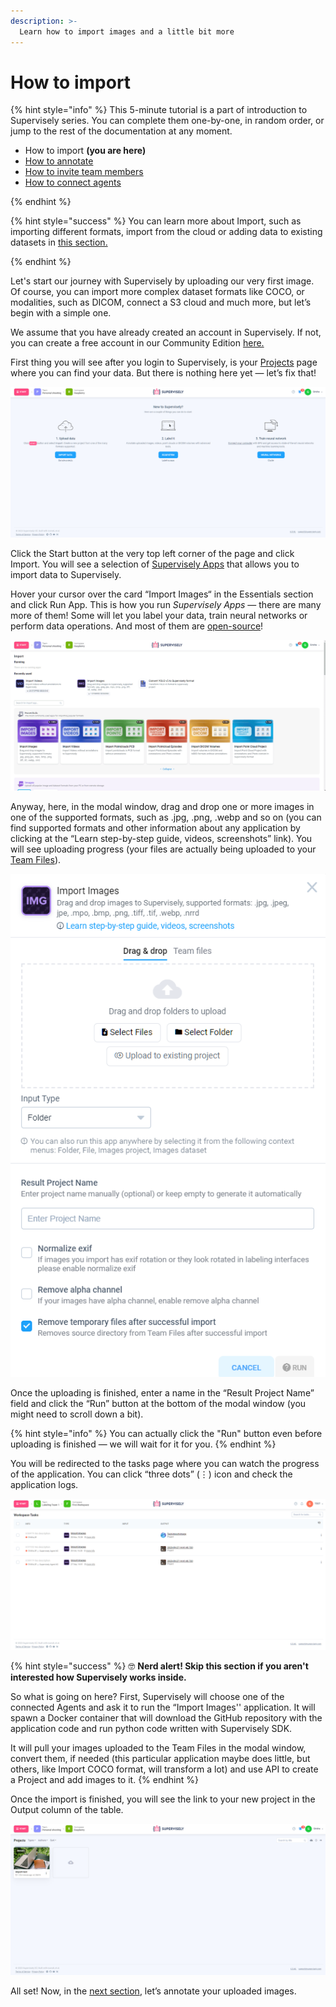 ```yaml
---
description: >-
  Learn how to import images and a little bit more
---
```


# How to import

{% hint style="info" %}
This 5-minute tutorial is a part of introduction to Supervisely series. You can complete them one-by-one, in random order, or jump to the rest of the documentation at any moment.

- How to import **(you are here)**
- [How to annotate](How-to-annotate.md)
- [How to invite team members](Invite-member.md)
- [How to connect agents](connect-your-computer/README.md)

{% endhint %}

{% hint style="success" %}
You can learn more about Import, such as importing different formats, import from the cloud or adding data to existing datasets in [this section.](../data-organization/import/import/import.md)

{% endhint %}

Let's start our journey with Supervisely by uploading our very first image. Of course, you can import more complex dataset formats like COCO, or modalities, such as DICOM, connect a S3 cloud and much more, but let’s begin with a simple one.

We assume that you have already created an account in Supervisely. If not, you can create a free account in our Community Edition [here.](https://app.supervisely.com/signup)

First thing you will see after you login to Supervisely, is your [Projects](../data-organization/project/projects.md) page where you can find your data. But there is nothing here yet — let’s fix that!

![So empty 😔](clear-project.png)

Click the Start button at the very top left corner of the page and click Import. You will see a selection of [Supervisely Apps](https://ecosystem.supervisely.com/import/apps) that allows you to import data to Supervisely.


Hover your cursor over the card “Import Images“ in the Essentials section and click Run App. This is how you run *Supervisely Apps* — there are many more of them! Some will let you label your data, train neural networks or perform data operations. And most of them are [open-source](https://github.com/supervisely-ecosystem)!

![Import page](import-apps.png)

Anyway, here, in the modal window, drag and drop one or more images in one of the supported formats, such as .jpg, .png, .webp and so on (you can find supported formats and other information about any application by clicking at the “Learn step-by-step guide, videos, screenshots” link). You will see uploading progress (your files are actually being uploaded to your [Team Files](../data-organization/team-files/README.md)).

![Did you know that you can leave project name empty?](../ecosystem/ecosystem-import-modal.png)

Once the uploading is finished, enter a name in the “Result Project Name” field and click the “Run” button at the bottom of the modal window (you might need to scroll down a bit).

{% hint style="info" %}
You can actually click the "Run" button even before uploading is finished — we will wait for it for you.
{% endhint %}

You will be redirected to the tasks page where you can watch the progress of the application. You can click “three dots” (⋮) icon and check the application logs.

![Tasks page](tasks.png)

{% hint style="success" %}
🤓 **Nerd alert! Skip this section if you aren't interested how Supervisely works inside.**

So what is going on here? First, Supervisely will choose one of the connected Agents and ask it to run the “Import Images'' application. It will spawn a Docker container that will download the GitHub repository with the application code and run python code written with Supervisely SDK.

It will pull your images uploaded to the Team Files in the modal window, convert them, if needed (this particular application maybe does little, but others, like Import COCO format, will transform a lot) and use API to create a Project and add images to it.
{% endhint %}

Once the import is finished, you will see the link to your new project in the Output column of the table.

![Your very first project! We're so proud of you 🥹](project.png)

All set! Now, in the [next section](How-to-annotate.md), let’s annotate your uploaded images.


